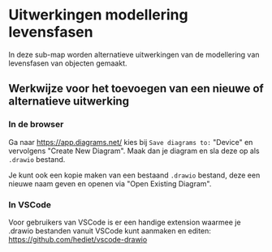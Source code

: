 # Uitwerkingen modellering levensfasen

In deze sub-map worden alternatieve uitwerkingen van de modellering van levensfasen van objecten gemaakt.

## Werkwijze voor het toevoegen van een nieuwe of alternatieve uitwerking

### In de browser
Ga naar https://app.diagrams.net/ kies bij `Save diagrams to:` "Device" en vervolgens "Create New Diagram". Maak dan je diagram en sla deze op als `.drawio` bestand.

Je kunt ook een kopie maken van een bestaand `.drawio` bestand, deze een nieuwe naam geven en openen via "Open Existing Diagram".

### In VSCode 

Voor gebruikers van VSCode is er een handige extension waarmee je .drawio bestanden vanuit VSCode kunt aanmaken en editen: https://github.com/hediet/vscode-drawio
